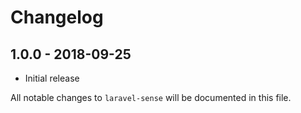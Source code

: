 # Changelog

## 1.0.0 - 2018-09-25

- Initial release

All notable changes to `laravel-sense` will be documented in this file.
